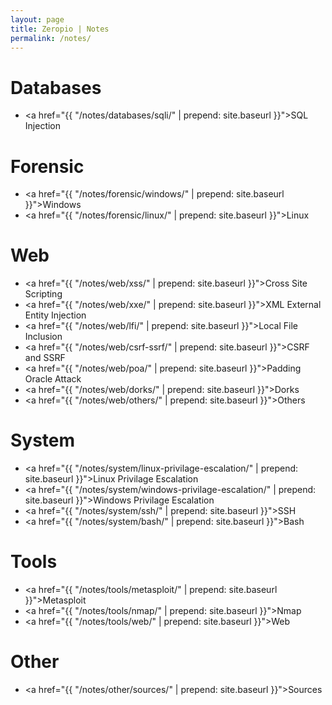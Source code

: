 ```yaml
---
layout: page
title: Zeropio | Notes
permalink: /notes/
---
```


# [](#header-4)Databases
- <a href="{{ "/notes/databases/sqli/" | prepend: site.baseurl }}">SQL Injection</a>

# [](#header-4)Forensic
- <a href="{{ "/notes/forensic/windows/" | prepend: site.baseurl }}">Windows</a>
- <a href="{{ "/notes/forensic/linux/" | prepend: site.baseurl }}">Linux</a>

# [](#header-4)Web
- <a href="{{ "/notes/web/xss/" | prepend: site.baseurl }}">Cross Site Scripting</a>
- <a href="{{ "/notes/web/xxe/" | prepend: site.baseurl }}">XML External Entity Injection</a>
- <a href="{{ "/notes/web/lfi/" | prepend: site.baseurl }}">Local File Inclusion</a>
- <a href="{{ "/notes/web/csrf-ssrf/" | prepend: site.baseurl }}">CSRF and SSRF</a>
- <a href="{{ "/notes/web/poa/" | prepend: site.baseurl }}">Padding Oracle Attack</a>
- <a href="{{ "/notes/web/dorks/" | prepend: site.baseurl }}">Dorks</a>
- <a href="{{ "/notes/web/others/" | prepend: site.baseurl }}">Others</a>

# [](#header-4)System
- <a href="{{ "/notes/system/linux-privilage-escalation/" | prepend: site.baseurl }}">Linux Privilage Escalation</a>
- <a href="{{ "/notes/system/windows-privilage-escalation/" | prepend: site.baseurl }}">Windows Privilage Escalation</a>
- <a href="{{ "/notes/system/ssh/" | prepend: site.baseurl }}">SSH</a>
- <a href="{{ "/notes/system/bash/" | prepend: site.baseurl }}">Bash</a>

# [](#header-4)Tools
- <a href="{{ "/notes/tools/metasploit/" | prepend: site.baseurl }}">Metasploit</a>
- <a href="{{ "/notes/tools/nmap/" | prepend: site.baseurl }}">Nmap</a>
- <a href="{{ "/notes/tools/web/" | prepend: site.baseurl }}">Web</a>

# [](#header-4)Other
- <a href="{{ "/notes/other/sources/" | prepend: site.baseurl }}">Sources</a>


